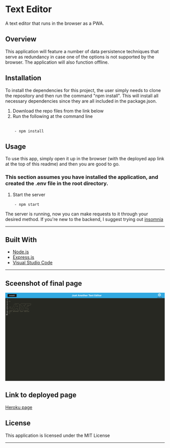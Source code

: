 # Text Editor

A text editor that runs in the browser as a PWA.
## Overview

This application will feature a number of data persistence techniques that serve as redundancy in case one of the options is not supported by the browser. The application will also function offline.

## Installation

  To install the dependencies for this project, the user simply needs to clone the repository and then run the command "npm install". This will install all necessary dependencies since they are all included in the package.json.

1. Download the repo files from the link below
2. Run the following at the command line

```

    - npm install

```

## Usage

  To use this app, simply open it up in the browser (with the deployed app link at the top of this readme) and then you are good to go. 
### This section assumes you have installed the application, and created the .env file in the root directory.

1. Start the server

```
    - npm start
```

The server is running, now you can make requests to it through your desired method. If you're new to the backend, I suggest trying out [insomnia](insomnia.com)

---

## **Built With**

- [Node.js](https://nodejs.org/en/about/)
- [Express.js](https://www.npmjs.com/package/express)
- [Visual Studio Code](https://code.visualstudio.com/)

---

## Sceenshot of final page

![Final Page](./assets/img/text-editor%20screenshot.png)

## Link to deployed page

[Heroku page](https://polar-mesa-26839.herokuapp.com)
## **License**

This application is licensed under the MIT License

---

